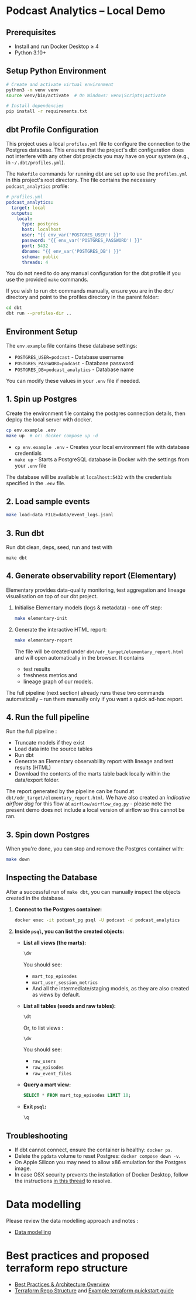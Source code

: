 # Podcast Analytics – Local Demo

## Prerequisites

- Install and run Docker Desktop ≥ 4
- Python 3.10+

## Setup Python Environment

```bash
# Create and activate virtual environment
python3 -m venv venv
source venv/bin/activate  # On Windows: venv\Scripts\activate

# Install dependencies
pip install -r requirements.txt
```

## dbt Profile Configuration

This project uses a local `profiles.yml` file to configure the connection to the Postgres database. This ensures that the project's dbt configuration does not interfere with any other dbt projects you may have on your system (e.g., in `~/.dbt/profiles.yml`).

The `Makefile` commands for running dbt are set up to use the `profiles.yml` in this project's root directory. The file contains the necessary `podcast_analytics` profile:

```yaml
# profiles.yml
podcast_analytics:
  target: local
  outputs:
    local:
      type: postgres
      host: localhost
      user: "{{ env_var('POSTGRES_USER') }}"
      password: "{{ env_var('POSTGRES_PASSWORD') }}"
      port: 5432
      dbname: "{{ env_var('POSTGRES_DB') }}"
      schema: public
      threads: 4
```

You do not need to do any manual configuration for the dbt profile if you use the provided `make` commands.

If you wish to run `dbt` commands manually, ensure you are in the `dbt/` directory and point to the profiles directory in the parent folder:

```bash
cd dbt
dbt run --profiles-dir ..
```

## Environment Setup

The `env.example` file contains these database settings:

- `POSTGRES_USER=podcast` - Database username
- `POSTGRES_PASSWORD=podcast` - Database password
- `POSTGRES_DB=podcast_analytics` - Database name

You can modify these values in your `.env` file if needed.

## 1. Spin up Postgres

Create the environment file containg the postgres connection details, then deploy the local server with docker.

```bash
cp env.example .env
make up  # or: docker compose up -d
```

- `cp env.example .env` - Creates your local environment file with database credentials
- `make up` - Starts a PostgreSQL database in Docker with the settings from your `.env` file

The database will be available at `localhost:5432` with the credentials specified in the `.env` file.

## 2. Load sample events

```bash
make load-data FILE=data/event_logs.jsonl
```

## 3. Run dbt

Run dbt clean, deps, seed, run and test with

```
make dbt
```


## 4. Generate observability report (Elementary)

Elementary provides data-quality monitoring, test aggregation and lineage visualisation on top of our dbt project.

1. Initialise Elementary models (logs & metadata) - one off step:

   ```bash
   make elementary-init
   ```

2. Generate the interactive HTML report:

   ```bash
   make elementary-report
   ```

   The file will be created under `dbt/edr_target/elementary_report.html` and will open automatically in the browser. It contains
    - test results
    - freshness metrics and 
    - lineage graph of our models.

The full pipeline (next section) already runs these two commands automatically – run them manually only if you want a
quick ad-hoc report.

## 4. Run the full pipeline

Run the full pipeline :

- Truncate models if they exist
- Load data into the source tables
- Run dbt
- Generate an Elementary observability report with lineage and test results (HTML)
- Download the contents of the marts table back locally within the data/export folder.

The report generated by the pipeline can be found at `dbt/edr_target/elementary_report.html`.
We have also created an _indicative airflow dag_ for this flow at `airflow/airflow_dag.py` - please note the present demo does not include a local version of airflow so this cannot be ran.

## 3. Spin down Postgres

When you're done, you can stop and remove the Postgres container with:

```bash
make down
```

## Inspecting the Database

After a successful run of `make dbt`, you can manually inspect the objects created in the database.

1.  **Connect to the Postgres container:**

    ```bash
    docker exec -it podcast_pg psql -U podcast -d podcast_analytics
    ```

2.  **Inside `psql`, you can list the created objects:**

    - **List all views (the marts):**

      ```bash
      \dv
      ```

      You should see:

      - `mart_top_episodes`
      - `mart_user_session_metrics`
      - And all the intermediate/staging models, as they are also created as views by default.

    - **List all tables (seeds and raw tables):**

      ```sql
      \dt
      ```

      Or, to list views :

      ```sql
      \dv
      ```

      You should see:

      - `raw_users`
      - `raw_episodes`
      - `raw_event_files`

    - **Query a mart view:**

      ```sql
      SELECT * FROM mart_top_episodes LIMIT 10;
      ```

    - **Exit `psql`:**
      ```sql
      \q
      ```

## Troubleshooting

- If dbt cannot connect, ensure the container is healthy: `docker ps`.
- Delete the `pgdata` volume to reset Postgres: `docker compose down -v`.
- On Apple Silicon you may need to allow x86 emulation for the Postgres image.
- In case OSX security prevents the installation of Docker Desktop, follow the instructions [in this thread](https://github.com/docker/for-mac/issues/7520#issuecomment-2578291149) to resolve.


# Data modelling
Please review the data modelling approach and notes : 
- [Data modelling](docs/DATA_MODELLING.md)
# Best practices and proposed terraform repo structure

- [Best Practices & Architecture Overview](docs/BEST_PRACTICES.md)
- [Terraform Repo Structure](docs/terraform_repo_structure.md) and [Example terraform quickstart guide](terraform/README.md)
